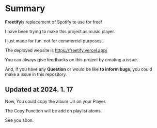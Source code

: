 # Summary
**Freetify**is replacement of Spotify to use for free!

I have been trying to make this project as music player.

I just made for fun. not for commercial purposes.

The deployed website is https://freetify.vercel.app/ 

You can always give feedbacks on this project by creating a issue.

And, If you have any **Question** or would be like **to inform bugs**, you could make a issue in this repository.

## Updated at 2024. 1. 17 

Now, You could copy the album Url on your Player.

The Copy Function will be add on playlist atoms.

See you soon.